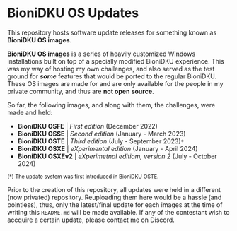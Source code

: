 # BioniDKU OS Updates 
This repository hosts software update releases for something known as **BioniDKU OS images**.

**BioniDKU OS images** is a series of heavily customized Windows installations built on top of a specially modified BioniDKU experience. This was my way of hosting my own challenges, and also served as the test ground for ***some*** features that would be ported to the regular BioniDKU. 
These OS images are made for and are only available for the people in my private community, and thus are **not open source.** 

So far, the following images, and along with them, the challenges, were made and held: 
- **BioniDKU OSFE** | *First edition* (December 2022)
- **BioniDKU OSSE** | *Second edition* (January - March 2023)
- **BioniDKU OSTE** | *Third edition* (July - September 2023)`*`
- **BioniDKU OSXE** | *eXperimental edition* (January - April 2024)
- **BioniDKU OSXEv2** |  *eXperimetnal editiom, version 2* (July - October 2024)

<sup>(*) The update system was first introduced in BioniDKU OSTE.</sup>

Prior to the creation of this repository, all updates were held in a different (now privated) repository. Reuploading them here would be a hassle (and pointless), thus, only the latest/final update for each images at the time of writing this `README.md` will be made available. If any of the contestant wish to accquire a certain update, please contact me on Discord. 
